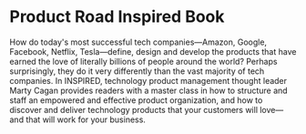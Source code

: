# Product Road Inspired Book 
How do today's most successful tech companies—Amazon, Google, Facebook, Netflix, Tesla—define, design and develop the products that have earned the love of literally billions of people around the world? Perhaps surprisingly, they do it very differently than the vast majority of tech companies. In INSPIRED, technology product management thought leader Marty Cagan provides readers with a master class in how to structure and staff an empowered and effective product organization, and how to discover and deliver technology products that your customers will love—and that will work for your business.
